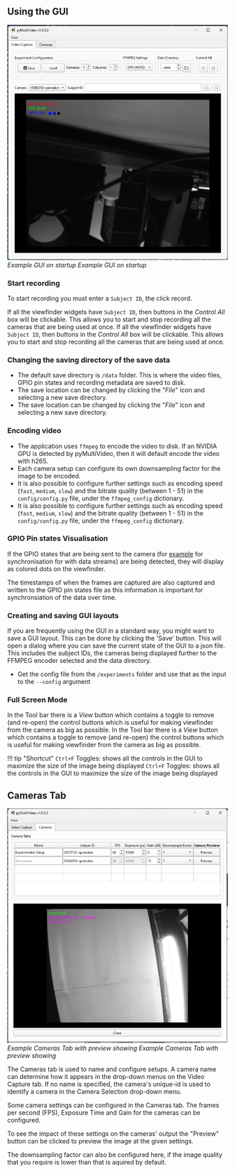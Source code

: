 #

## Using the GUI

![Start-up GUI](../media/start-up-gui.png)
_Example GUI on startup_
_Example GUI on startup_

### Start recording

To start recording you must enter a `Subject ID`, the click record.

If all the viewfinder widgets have `Subject ID`, then buttons in the _Control All_ box will be clickable. This allows you to start and stop recording all the cameras that are being used at once.
If all the viewfinder widgets have `Subject ID`, then buttons in the _Control All_ box will be clickable. This allows you to start and stop recording all the cameras that are being used at once.

### Changing the saving directory of the save data

- The default save directory is `/data` folder. This is where the video files, GPIO pin states and recording metadata are saved to disk.
- The save location can be changed by clicking the "_File_" icon and selecting a new save directory.
- The save location can be changed by clicking the "_File_" icon and selecting a new save directory.

### Encoding video

- The application uses `ffmpeg` to encode the video to disk. If an NVIDIA GPU is detected by pyMultiVideo, then it will default encode the video with h265.
- Each camera setup can configure its own downsampling factor for the image to be encoded.
- It is also possible to configure further settings such as encoding speed (`fast`, `medium`, `slow`) and the bitrate quality (between 1 - 51) in the `config/config.py` file, under the `ffmpeg_config` dictionary.
- It is also possible to configure further settings such as encoding speed (`fast`, `medium`, `slow`) and the bitrate quality (between 1 - 51) in the `config/config.py` file, under the `ffmpeg_config` dictionary.

### GPIO Pin states Visualisation

If the GPIO states that are being sent to the camera (for [example](https://pycontrol.readthedocs.io/en/latest/user-guide/synchronisation/) for synchronisation for with data streams) are being detected, they will display as colored dots on the viewfinder.

The timestamps of when the frames are captured are also captured and written to the GPIO pin states file as this information is important for synchronsiation of the data over time.

### Creating and saving GUI layouts

If you are frequently using the GUI in a standard way, you might want to save a GUI layout. This can be done by clicking the 'Save' button. This will open a dialog where you can save the current state of the GUI to a json file. This includes the subject IDs, the cameras being displayed further to the FFMPEG encoder selected and the data directory.

- Get the config file from the `/experiments` folder and use that as the input to the `--config` argument

### Full Screen Mode

In the Tool bar there is a _View_ button which contains a toggle to remove (and re-open) the control buttons which is useful for making viewfinder from the camera as big as possible.
In the Tool bar there is a _View_ button which contains a toggle to remove (and re-open) the control buttons which is useful for making viewfinder from the camera as big as possible.

!!! tip "Shortcut"
`Ctrl+F` Toggles: shows all the controls in the GUI to maximize the size of the image being displayed
`Ctrl+F` Toggles: shows all the controls in the GUI to maximize the size of the image being displayed

## Cameras Tab

![cameras-tab](../media/Setup-tab.png)
_Example Cameras Tab with preview showing_
_Example Cameras Tab with preview showing_

The Cameras tab is used to name and configure setups. A camera name can determine how it appears in the drop-down menus on the Video Capture tab. If no name is specified, the camera's unique-id is used to identify a camera in the Camera Selection drop-down menu.

Some camera settings can be configured in the Cameras tab. The frames per second (FPS), Exposure Time and Gain for the cameras can be configured.

To see the impact of these settings on the cameras' output the "Preview" button can be clicked to preview the image at the given settings.

The downsampling factor can also be configured here, if the image quality that you require is lower than that is aquired by default.
